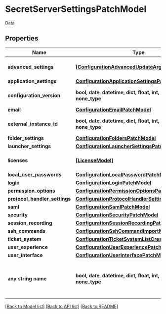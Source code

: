 # SecretServerSettingsPatchModel

Data

## Properties
Name | Type | Description | Notes
------------ | ------------- | ------------- | -------------
**advanced_settings** | [**[ConfigurationAdvancedUpdateArgs]**](ConfigurationAdvancedUpdateArgs.md) | Advanced Configuration Settings | [optional] 
**application_settings** | [**ConfigurationApplicationSettingsPatchModel**](ConfigurationApplicationSettingsPatchModel.md) |  | [optional] 
**configuration_version** | **bool, date, datetime, dict, float, int, list, str, none_type** | Export Configuration Version | [optional] 
**email** | [**ConfigurationEmailPatchModel**](ConfigurationEmailPatchModel.md) |  | [optional] 
**external_instance_id** | **bool, date, datetime, dict, float, int, list, str, none_type** | ID for specific instance | [optional] 
**folder_settings** | [**ConfigurationFoldersPatchModel**](ConfigurationFoldersPatchModel.md) |  | [optional] 
**launcher_settings** | [**ConfigurationLauncherSettingsPatchModel**](ConfigurationLauncherSettingsPatchModel.md) |  | [optional] 
**licenses** | [**[LicenseModel]**](LicenseModel.md) | Licenses (on-perm only) | [optional] 
**local_user_passwords** | [**ConfigurationLocalPasswordPatchModel**](ConfigurationLocalPasswordPatchModel.md) |  | [optional] 
**login** | [**ConfigurationLoginPatchModel**](ConfigurationLoginPatchModel.md) |  | [optional] 
**permission_options** | [**ConfigurationPermissionOptionsPatchModel**](ConfigurationPermissionOptionsPatchModel.md) |  | [optional] 
**protocol_handler_settings** | [**ConfigurationProtocolHandlerSettingsPatchModel**](ConfigurationProtocolHandlerSettingsPatchModel.md) |  | [optional] 
**saml** | [**ConfigurationSamlPatchModel**](ConfigurationSamlPatchModel.md) |  | [optional] 
**security** | [**ConfigurationSecurityPatchModel**](ConfigurationSecurityPatchModel.md) |  | [optional] 
**session_recording** | [**ConfigurationSessionRecordingPatchModel**](ConfigurationSessionRecordingPatchModel.md) |  | [optional] 
**ssh_commands** | [**ConfigurationSshCommandImportModel**](ConfigurationSshCommandImportModel.md) |  | [optional] 
**ticket_system** | [**ConfigurationTicketSystemListCreateOrPatchModel**](ConfigurationTicketSystemListCreateOrPatchModel.md) |  | [optional] 
**user_experience** | [**ConfigurationUserExperiencePatchModel**](ConfigurationUserExperiencePatchModel.md) |  | [optional] 
**user_interface** | [**ConfigurationUserInterfacePatchModel**](ConfigurationUserInterfacePatchModel.md) |  | [optional] 
**any string name** | **bool, date, datetime, dict, float, int, list, str, none_type** | any string name can be used but the value must be the correct type | [optional]

[[Back to Model list]](../README.md#documentation-for-models) [[Back to API list]](../README.md#documentation-for-api-endpoints) [[Back to README]](../README.md)


